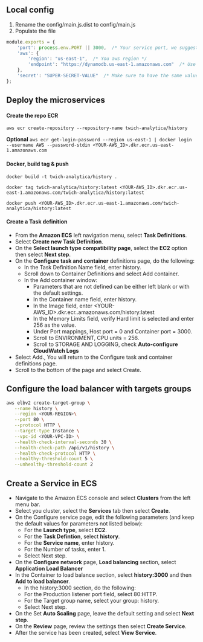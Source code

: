 ## Local config
1. Rename the config/main.js.dist to config/main.js
2. Populate the file 
```js
module.exports = {
    'port': process.env.PORT || 3000,  /* Your service port, we suggest 3000 */
    'aws': {
        'region': "us-east-1",  /* You aws region */
        'endpoint': "https://dynamodb.us-east-1.amazonaws.com"  /* Use localhost if you want to test before going live*/
    },
    'secret': "SUPER-SECRET-VALUE"  /* Make sure to have the same value also in users/config/main.js https://passwordsgenerator.net/ */
};

```

## Deploy the microservices

#### Create the repo ECR
`aws ecr create-repository --repository-name twich-analytica/history`

**Optional**
`aws ecr get-login-password --region us-east-1 | docker login --username AWS --password-stdin <YOUR-AWS_ID>.dkr.ecr.us-east-1.amazonaws.com`

#### Docker, build tag & push

`docker build -t twich-analytica/history .`

`docker tag twich-analytica/history:latest <YOUR-AWS_ID>.dkr.ecr.us-east-1.amazonaws.com/twich-analytica/history:latest`

`docker push <YOUR-AWS_ID>.dkr.ecr.us-east-1.amazonaws.com/twich-analytica/history:latest`

#### Create a Task definition
- From the **Amazon ECS** left navigation menu, select **Task Definitions**.
- Select **Create new Task Definition**.
- On the **Select launch type compatibility page**, select the **EC2** option then select **Next step**.
- On the **Configure task and container** definitions page, do the following:
  - In the Task Definition Name field, enter history.
  - Scroll down to Container Definitions and select Add container.
  - In the Add container window:
     - Parameters that are not defined can be either left blank or with the default settings.
     - In the Container name field, enter history.
     - In the Image field, enter <YOUR-AWS_ID>.dkr.ecr.<YOU-REGION>.amazonaws.com/history:latest
     - In the Memory Limits field, verify Hard limit is selected and enter 256 as the value.
     - Under Port mappings, Host port = 0 and Container port = 3000. 
     - Scroll to ENVIRONMENT, CPU units = 256.
     - Scroll to STORAGE AND LOGGING, check **Auto-configure CloudWatch Logs**
- Select Add., You will return to the Configure task and container definitions page.
- Scroll to the bottom of the page and select Create.
  
## Configure the load balancer with targets groups
```sh
aws elbv2 create-target-group \
   --name history \
   --region <YOUR-REGION>\
   --port 80 \
   --protocol HTTP \
   --target-type Instance \
   --vpc-id <YOUR-VPC-ID> \
   --health-check-interval-seconds 30 \
   --health-check-path /api/v1/history \
   --health-check-protocol HTTP \
   --healthy-threshold-count 5 \
   --unhealthy-threshold-count 2
```

## Create a Service in ECS
- Navigate to the Amazon ECS console and select **Clusters** from the left menu bar.
- Select you cluster, select the **Services** tab then select **Create**.
- On the Configure service page, edit the following parameters (and keep the default values for parameters not listed below): 
  - For the **Launch type**, select **EC2**.
  - For the **Task Defintion**, select **history**.
  - For the **Service name**, enter history. 
  - For the Number of tasks, enter 1.
  - Select Next step.
- On the **Configure network** page, **Load balancing** section, select **Application Load Balancer**
- In the Container to load balance section, select **history:3000** and then **Add to load balancer**.
  - In the history:3000 section, do the following:
  - For the Production listener port field, select 80:HTTP.
  - For the Target group name, select your group: history.
  - Select Next step.
- On the Set **Auto Scaling** page, leave the default setting and select **Next step**.
- On the **Review** page, review the settings then select **Create Service**.
- After the service has been created, select **View Service**.
